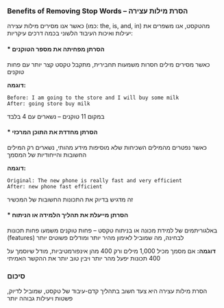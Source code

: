 ### Benefits of Removing Stop Words – הסרת מילות עצירה

כאשר אנו מסירים מילות עצירה (כמו: the, is, and, in) מהטקסט, אנו משפרים את יעילות ואיכות העיבוד הלשוני בכמה דרכים עיקריות:

#### \* הסרתן מפחיתה את מספר הטוקנים

כאשר מסירים מילים חסרות משמעות תחבירית, מתקבל טקסט קצר יותר עם פחות טוקנים

**דוגמה:**

```text
Before: I am going to the store and I will buy some milk
After: going store buy milk
```

במקום 11 טוקנים – נשארים עם 4 בלבד

#### \* הסרתן מחדדת את התוכן המרכזי

כאשר נפטרים מהמילים השכיחות שלא מוסיפות מידע מהותי, נשארים רק המילים החשובות והייחודיות של המסמך

**דוגמה:**

```text
Original: The new phone is really fast and very efficient
After: new phone fast efficient
```

זה מדגיש בדיוק את התכונות החשובות של המכשיר

#### \* הסרתן מייעלת את תהליך הלמידה או הניתוח

באלגוריתמים של למידת מכונה או בניתוח טקסט – פחות טוקנים משמעו פחות תכונות (features) לבחינה, מה שמוביל לאימון מהיר יותר ומודלים פשוטים יותר

**דוגמה:**
אם מסמך מכיל 1,000 מילים ורק 400 מהן אינפורמטיביות, מודל שיוסמך על 400 תכונות יפעל מהר יותר ויבין טוב יותר את ההקשר האמיתי

### סיכום

הסרת מילות עצירה היא צעד חשוב בתהליך קדם-עיבוד של טקסט, שמוביל לדיוק, פשטות ויעילות גבוהה יותר
